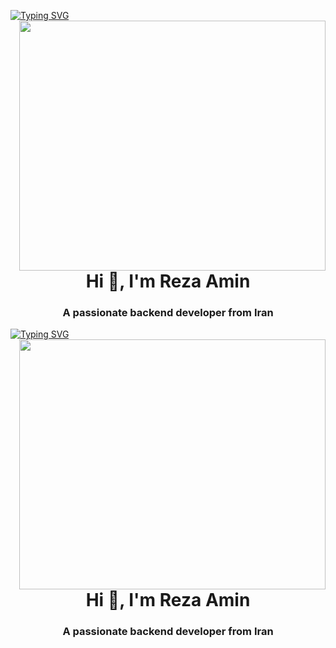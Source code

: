 <a href="https://git.io/typing-svg"><img src="https://readme-typing-svg.herokuapp.com?font=Fira+Code&pause=1000&color=F70000&width=435&lines=Amir Hossein Gholami" alt="Typing SVG" /></a>
<img src="webdevelopment10.gif" align="right" alt="" width="490" height="400">
<h1 align="center">Hi 👋, I'm Reza Amin</h1>
<h3 align="center">A passionate backend developer from Iran</h3>


<a href="https://git.io/typing-svg"><img src="https://readme-typing-svg.herokuapp.com?font=Fira+Code&pause=1000&color=F70000&width=435&lines=HI+PROGRAMMERS+IM+KING+REZA" alt="Typing SVG" /></a>
<img src="webdevelopment10.gif" align="right" alt="" width="490" height="400">
<h1 align="center">Hi 👋, I'm Reza Amin</h1>
<h3 align="center">A passionate backend developer from Iran</h3>
